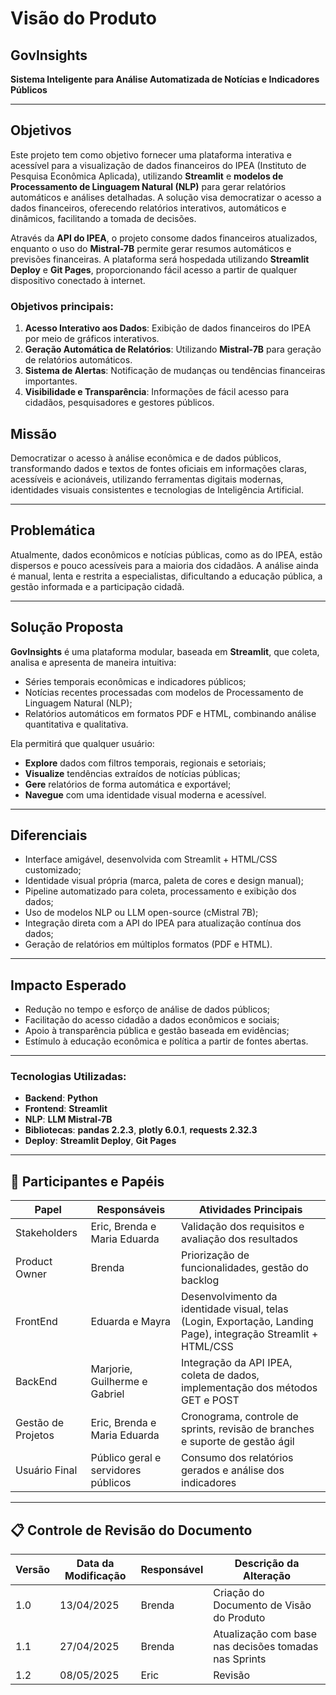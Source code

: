 # Visão do Produto

## GovInsights  
**Sistema Inteligente para Análise Automatizada de Notícias e Indicadores Públicos**

---
## Objetivos 
Este projeto tem como objetivo fornecer uma plataforma interativa e acessível para a visualização de dados financeiros do IPEA (Instituto de Pesquisa Econômica Aplicada), utilizando **Streamlit** e **modelos de Processamento de Linguagem Natural (NLP)** para gerar relatórios automáticos e análises detalhadas. A solução visa democratizar o acesso a dados financeiros, oferecendo relatórios interativos, automáticos e dinâmicos, facilitando a tomada de decisões.

Através da **API do IPEA**, o projeto consome dados financeiros atualizados, enquanto o uso do **Mistral-7B** permite gerar resumos automáticos e previsões financeiras. A plataforma será hospedada utilizando **Streamlit Deploy** e **Git Pages**, proporcionando fácil acesso a partir de qualquer dispositivo conectado à internet.

### **Objetivos principais:**
1. **Acesso Interativo aos Dados**: Exibição de dados financeiros do IPEA por meio de gráficos interativos.
2. **Geração Automática de Relatórios**: Utilizando **Mistral-7B** para geração de relatórios automáticos.
3. **Sistema de Alertas**: Notificação de mudanças ou tendências financeiras importantes.
4. **Visibilidade e Transparência**: Informações de fácil acesso para cidadãos, pesquisadores e gestores públicos.

## Missão

Democratizar o acesso à análise econômica e de dados públicos, transformando dados e textos de fontes oficiais em informações claras, acessíveis e acionáveis, utilizando ferramentas digitais modernas, identidades visuais consistentes e tecnologias de Inteligência Artificial.

---

## Problemática

Atualmente, dados econômicos e notícias públicas, como as do IPEA, estão dispersos e pouco acessíveis para a maioria dos cidadãos. A análise ainda é manual, lenta e restrita a especialistas, dificultando a educação pública, a gestão informada e a participação cidadã.

---

## Solução Proposta

**GovInsights** é uma plataforma modular, baseada em **Streamlit**, que coleta, analisa e apresenta de maneira intuitiva:

- Séries temporais econômicas e indicadores públicos;
- Notícias recentes processadas com modelos de Processamento de Linguagem Natural (NLP);
- Relatórios automáticos em formatos PDF e HTML, combinando análise quantitativa e qualitativa.

Ela permitirá que qualquer usuário:

- **Explore** dados com filtros temporais, regionais e setoriais;
- **Visualize** tendências extraídos de notícias públicas;
- **Gere** relatórios de forma automática e exportável;
- **Navegue** com uma identidade visual moderna e acessível.

---

## Diferenciais

- Interface amigável, desenvolvida com Streamlit + HTML/CSS customizado;
- Identidade visual própria (marca, paleta de cores e design manual);
- Pipeline automatizado para coleta, processamento e exibição dos dados;
- Uso de modelos NLP ou LLM open-source (cMistral 7B);
- Integração direta com a API do IPEA para atualização contínua dos dados;
- Geração de relatórios em múltiplos formatos (PDF e HTML).

---

## Impacto Esperado

- Redução no tempo e esforço de análise de dados públicos;
- Facilitação do acesso cidadão a dados econômicos e sociais;
- Apoio à transparência pública e gestão baseada em evidências;
- Estímulo à educação econômica e política a partir de fontes abertas.

---
### **Tecnologias Utilizadas**:
- **Backend**: **Python**
- **Frontend**: **Streamlit**
- **NLP**: **LLM Mistral-7B**
- **Bibliotecas**: **pandas 2.2.3**, **plotly 6.0.1**, **requests 2.32.3**
- **Deploy**: **Streamlit Deploy**, **Git Pages**

---

## 👥 Participantes e Papéis

| Papel                   | Responsáveis                                      | Atividades Principais                                            |
|--------------------------|---------------------------------------------------|------------------------------------------------------------------|
| Stakeholders    | Eric, Brenda e Maria Eduarda                                      | Validação dos requisitos e avaliação dos resultados             |
| Product Owner            | Brenda                                     | Priorização de funcionalidades, gestão do backlog                |
| FrontEnd|   Eduarda e Mayra |  Desenvolvimento da identidade visual, telas (Login, Exportação, Landing Page), integração Streamlit + HTML/CSS |
| BackEnd | Marjorie, Guilherme e Gabriel| Integração da API IPEA, coleta de dados, implementação dos métodos GET e POST |
| Gestão de Projetos | Eric, Brenda e Maria Eduarda | Cronograma, controle de sprints, revisão de branches e suporte de gestão ágil |
| Usuário Final             | Público geral e servidores públicos              | Consumo dos relatórios gerados e análise dos indicadores         |

---

## 📋 Controle de Revisão do Documento

| Versão | Data da Modificação | Responsável          | Descrição da Alteração                   |
|--------|---------------------|----------------------|------------------------------------------|
| 1.0    | 13/04/2025           | Brenda       | Criação do Documento de Visão do Produto |
| 1.1    | 27/04/2025           | Brenda       | Atualização com base nas decisões tomadas nas Sprints   |
| 1.2    | 08/05/2025           | Eric       | Revisão   |


